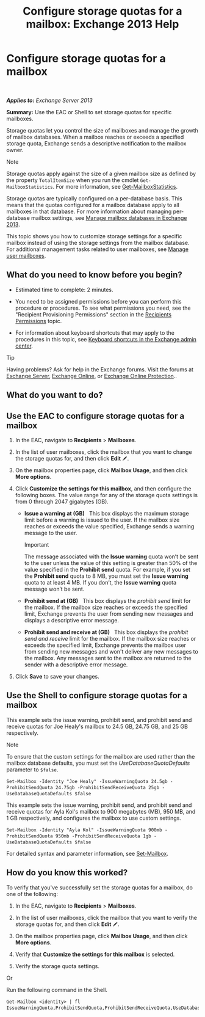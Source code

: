 ﻿---
title: 'Configure storage quotas for a mailbox: Exchange 2013 Help'
TOCTitle: Configure storage quotas for a mailbox
ms:assetid: 5f5fe292-c80e-4a0b-b3e6-e193ea5171d0
ms:mtpsurl: https://technet.microsoft.com/en-us/library/Aa998353(v=EXCHG.150)
ms:contentKeyID: 50387717
ms.date: 12/09/2016
mtps_version: v=EXCHG.150
---

# Configure storage quotas for a mailbox

 

_**Applies to:** Exchange Server 2013_


**Summary:** Use the EAC or Shell to set storage quotas for specific mailboxes.

Storage quotas let you control the size of mailboxes and manage the growth of mailbox databases. When a mailbox reaches or exceeds a specified storage quota, Exchange sends a descriptive notification to the mailbox owner.


> [!NOTE]
> Storage quotas apply against the size of a given mailbox size as defined by the property <CODE>TotalItemSize</CODE> when you run the cmdlet <CODE>Get-MailboxStatistics</CODE>. For more information, see <A href="https://technet.microsoft.com/en-us/library/bb124612(v=exchg.150)">Get-MailboxStatistics</A>.



Storage quotas are typically configured on a per-database basis. This means that the quotas configured for a mailbox database apply to all mailboxes in that database. For more information about managing per-database mailbox settings, see [Manage mailbox databases in Exchange 2013](manage-mailbox-databases-in-exchange-2013-exchange-2013-help.md).

This topic shows you how to customize storage settings for a specific mailbox instead of using the storage settings from the mailbox database. For additional management tasks related to user mailboxes, see [Manage user mailboxes](https://docs.microsoft.com/en-us/exchange/recipients-in-exchange-online/manage-user-mailboxes/manage-user-mailboxes).

## What do you need to know before you begin?

  - Estimated time to complete: 2 minutes.

  - You need to be assigned permissions before you can perform this procedure or procedures. To see what permissions you need, see the "Recipient Provisioning Permissions" section in the [Recipients Permissions](recipients-permissions-exchange-2013-help.md) topic.

  - For information about keyboard shortcuts that may apply to the procedures in this topic, see [Keyboard shortcuts in the Exchange admin center](keyboard-shortcuts-in-the-exchange-admin-center-exchange-online-protection-help.md).


> [!TIP]
> Having problems? Ask for help in the Exchange forums. Visit the forums at <A href="https://go.microsoft.com/fwlink/p/?linkid=60612">Exchange Server</A>, <A href="https://go.microsoft.com/fwlink/p/?linkid=267542">Exchange Online</A>, or <A href="https://go.microsoft.com/fwlink/p/?linkid=285351">Exchange Online Protection</A>..



## What do you want to do?

## Use the EAC to configure storage quotas for a mailbox

1.  In the EAC, navigate to **Recipients** \> **Mailboxes**.

2.  In the list of user mailboxes, click the mailbox that you want to change the storage quotas for, and then click **Edit** ![Edit icon](images/JJ218640.6f53ccb2-1f13-4c02-bea0-30690e6ea71d(EXCHG.150).gif "Edit icon").

3.  On the mailbox properties page, click **Mailbox Usage**, and then click **More options**.

4.  Click **Customize the settings for this mailbox**, and then configure the following boxes. The value range for any of the storage quota settings is from 0 through 2047 gigabytes (GB).
    
      - **Issue a warning at (GB)**   This box displays the maximum storage limit before a warning is issued to the user. If the mailbox size reaches or exceeds the value specified, Exchange sends a warning message to the user.
        

        > [!IMPORTANT]
        > The message associated with the <STRONG>Issue warning</STRONG> quota won’t be sent to the user unless the value of this setting is greater than 50% of the value specified in the <STRONG>Prohibit send</STRONG> quota. For example, if you set the <STRONG>Prohibit send</STRONG> quota to 8 MB, you must set the <STRONG>Issue warning</STRONG> quota to at least 4 MB. If you don’t, the <STRONG>Issue warning</STRONG> quota message won’t be sent.

    
      - **Prohibit send at (GB)**   This box displays the *prohibit send* limit for the mailbox. If the mailbox size reaches or exceeds the specified limit, Exchange prevents the user from sending new messages and displays a descriptive error message.
    
      - **Prohibit send and receive at (GB)**   This box displays the *prohibit send and receive* limit for the mailbox. If the mailbox size reaches or exceeds the specified limit, Exchange prevents the mailbox user from sending new messages and won't deliver any new messages to the mailbox. Any messages sent to the mailbox are returned to the sender with a descriptive error message.

5.  Click **Save** to save your changes.

## Use the Shell to configure storage quotas for a mailbox

This example sets the issue warning, prohibit send, and prohibit send and receive quotas for Joe Healy's mailbox to 24.5 GB, 24.75 GB, and 25 GB respectively.


> [!NOTE]
> To ensure that the custom settings for the mailbox are used rather than the mailbox database defaults, you must set the <EM>UseDatabaseQuotaDefaults</EM> parameter to <CODE>$false</CODE>.



    Set-Mailbox -Identity "Joe Healy" -IssueWarningQuota 24.5gb -ProhibitSendQuota 24.75gb -ProhibitSendReceiveQuota 25gb -UseDatabaseQuotaDefaults $false

This example sets the issue warning, prohibit send, and prohibit send and receive quotas for Ayla Kol's mailbox to 900 megabytes (MB), 950 MB, and 1 GB respectively, and configures the mailbox to use custom settings.

    Set-Mailbox -Identity "Ayla Kol" -IssueWarningQuota 900mb -ProhibitSendQuota 950mb -ProhibitSendReceiveQuota 1gb -UseDatabaseQuotaDefaults $false

For detailed syntax and parameter information, see [Set-Mailbox](https://technet.microsoft.com/en-us/library/bb123981\(v=exchg.150\)).

## How do you know this worked?

To verify that you've successfully set the storage quotas for a mailbox, do one of the following:

1.  In the EAC, navigate to **Recipients** \> **Mailboxes**.

2.  In the list of user mailboxes, click the mailbox that you want to verify the storage quotas for, and then click **Edit** ![Edit icon](images/JJ218640.6f53ccb2-1f13-4c02-bea0-30690e6ea71d(EXCHG.150).gif "Edit icon").

3.  On the mailbox properties page, click **Mailbox Usage**, and then click **More options**.

4.  Verify that **Customize the settings for this mailbox** is selected.

5.  Verify the storage quota settings.

Or

Run the following command in the Shell.

    Get-Mailbox <identity> | fl IssueWarningQuota,ProhibitSendQuota,ProhibitSendReceiveQuota,UseDatabaseQuotaDefaults

